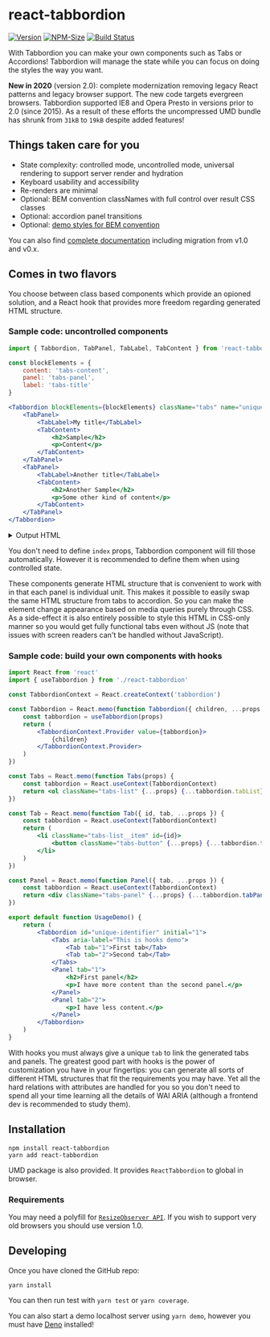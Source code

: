 # react-tabbordion
[![Version](http://img.shields.io/npm/v/react-tabbordion.svg)](https://www.npmjs.org/package/react-tabbordion)
[![NPM-Size](https://flat.badgen.net/bundlephobia/minzip/react-tabbordion)](https://www.npmjs.com/package/react-tabbordion)
[![Build Status](https://travis-ci.org/Merri/react-tabbordion.svg)](https://travis-ci.org/Merri/react-tabbordion)

With Tabbordion you can make your own components such as Tabs or Accordions! Tabbordion will manage the state while you
can focus on doing the styles the way you want.

**New in 2020** (version 2.0): complete modernization removing legacy React patterns and legacy browser support. The new
code targets evergreen browsers. Tabbordion supported IE8 and Opera Presto in versions prior to 2.0 (since 2015). As a
result of these efforts the uncompressed UMD bundle has shrunk from `31kB` to `19kB` despite added features!


## Things taken care for you

- State complexity: controlled mode, uncontrolled mode, universal rendering to support server render and hydration
- Keyboard usability and accessibility
- Re-renders are minimal
- Optional: BEM convention classNames with full control over result CSS classes
- Optional: accordion panel transitions
- Optional: [demo styles for BEM convention](./deno/static/demo/)

You can also find [complete documentation](./docs) including migration from v1.0 and v0.x.


## Comes in two flavors

You choose between class based components which provide an opioned solution, and a React hook that provides more freedom
regarding generated HTML structure.


### Sample code: uncontrolled components

```jsx
import { Tabbordion, TabPanel, TabLabel, TabContent } from 'react-tabbordion'

const blockElements = {
    content: 'tabs-content',
    panel: 'tabs-panel',
    label: 'tabs-title'
}

<Tabbordion blockElements={blockElements} className="tabs" name="unique-identifier">
    <TabPanel>
        <TabLabel>My title</TabLabel>
        <TabContent>
            <h2>Sample</h2>
            <p>Content</p>
        </TabContent>
    </TabPanel>
    <TabPanel>
        <TabLabel>Another title</TabLabel>
        <TabContent>
            <h2>Another Sample</h2>
            <p>Some other kind of content</p>
        </TabContent>
    </TabPanel>
</Tabbordion>
```

<details><summary>Output HTML</summary><p>
```html
<ul class="tabs" role="tablist">
    <li class="tabs-panel tabs-panel--checked tabs-panel--content tabs-panel--enabled tabs-panel--first">
        <input
            type="radio"
            data-state="tabbordion"
            aria-controls="unique-identifier-0-content"
            aria-selected="true"
            checked
            id="unique-identifier-0"
            name="unique-identifier"
            role="tab"
            value="0"
        >
        <label
            class="tabs-title tabs-title--checked tabs-title--content tabs-title--enabled tabs-title--first"
            id="unique-identifier-0-label"
            for="unique-identifier-0"
        >
            My title
        </label>
        <div
            aria-hidden="false"
            aria-labelledby="unique-identifier-0-label"
            class="tabs-content tabs-content--checked tabs-content--content tabs-content--enabled tabs-content--first"
            id="unique-identifier-0-content"
            role="tabpanel"
            tabindex="0"
        >
            <h2>Sample</h2>
            <p>Content</p>
        </div>
    </li>
    <li class="tabs-panel tabs-panel--unchecked tabs-panel--content tabs-panel--enabled tabs-panel--last">
        <input
            type="radio"
            data-state="tabbordion"
            aria-controls="unique-identifier-1-content"
            aria-selected="false"
            id="unique-identifier-1"
            name="unique-identifier"
            role="tab"
            value="1"
        >
        <label
            class="tabs-title tabs-title--unchecked tabs-title--content tabs-title--enabled tabs-title--last"
            id="unique-identifier-1-label"
            for="unique-identifier-1"
        >
            Another title
        </label>
        <div
            aria-hidden="true"
            aria-labelledby="unique-identifier-1-label"
            class="tabs-content tabs-content--unchecked tabs-content--content tabs-content--enabled tabs-content--last"
            id="unique-identifier-1-content"
            role="tabpanel"
            tabindex="-1"
        >
            <h2>Another Sample</h2>
            <p>Some other kind of content</p>
        </div>
    </li>
</ul>
```
</p></details>

You don't need to define `index` props, Tabbordion component will fill those automatically. However it is recommended to
define them when using controlled state.

These components generate HTML structure that is convenient to work with in that each panel is individual unit. This
makes it possible to easily swap the same HTML structure from tabs to accordion. So you can make the element change
appearance based on media queries purely through CSS. As a side-effect it is also entirely possible to style this HTML
in CSS-only manner so you would get fully functional tabs even without JS (note that issues with screen readers can't be
handled without JavaScript).


### Sample code: build your own components with hooks

```jsx
import React from 'react'
import { useTabbordion } from './react-tabbordion'

const TabbordionContext = React.createContext('tabbordion')

const Tabbordion = React.memo(function Tabbordion({ children, ...props }) {
    const tabbordion = useTabbordion(props)
    return (
        <TabbordionContext.Provider value={tabbordion}>
            {children}
        </TabbordionContext.Provider>
    )
})

const Tabs = React.memo(function Tabs(props) {
    const tabbordion = React.useContext(TabbordionContext)
    return <ol className="tabs-list" {...props} {...tabbordion.tabList} />
})

const Tab = React.memo(function Tab({ id, tab, ...props }) {
    const tabbordion = React.useContext(TabbordionContext)
    return (
        <li className="tabs-list__item" id={id}>
            <button className="tabs-button" {...props} {...tabbordion.tabButton(tab)} />
        </li>
    )
})

const Panel = React.memo(function Panel({ tab, ...props }) {
    const tabbordion = React.useContext(TabbordionContext)
    return <div className="tabs-panel" {...props} {...tabbordion.tabPanel(tab)} />
})

export default function UsageDemo() {
    return (
        <Tabbordion id="unique-identifier" initial="1">
            <Tabs aria-label="This is hooks demo">
                <Tab tab="1">First tab</Tab>
                <Tab tab="2">Second tab</Tab>
            </Tabs>
            <Panel tab="1">
                <h2>First panel</h2>
                <p>I have more content than the second panel.</p>
            </Panel>
            <Panel tab="2">
                <p>I have less content.</p>
            </Panel>
        </Tabbordion>
    )
}

```

With hooks you must always give a unique `tab` to link the generated tabs and panels. The greatest good part with hooks
is the power of customization you have in your fingertips: you can generate all sorts of different HTML structures that
fit the requirements you may have. Yet all the hard relations with attributes are handled for you so you don't need to
spend all your time learning all the details of WAI ARIA (although a frontend dev is recommended to study them).


## Installation

```
npm install react-tabbordion
yarn add react-tabbordion
```

UMD package is also provided. It provides `ReactTabbordion` to global in browser.


### Requirements

You may need a polyfill for [`ResizeObserver API`](https://caniuse.com/#feat=mdn-api_resizeobserver). If you wish to
support very old browsers you should use version 1.0.


## Developing

Once you have cloned the GitHub repo:

```
yarn install
```

You can then run test with `yarn test` or `yarn coverage`.

You can also start a demo localhost server using `yarn demo`, however you must have [Deno](https://deno.land/)
installed!
